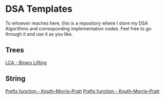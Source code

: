 # DSA Templates
To whoever reaches here, this is a repository where I store my DSA Algorithms and corresponding implementation codes. Feel free to go through it and use it as you like.

## Trees
[LCA - Binary Lifting](https://github.com/M-Manas-s/DSA_Templates/blob/master/Trees/LCA-Binary_Lifting.cpp)

## String
[Prefix function - Knuth–Morris–Pratt](https://github.com/M-Manas-s/DSA_Templates/blob/master/String/KMP.cpp)
[Prefix function - Knuth–Morris–Pratt ](https://github.com/M-Manas-s/DSA_Templates/blob/master/String/KMP.cpp)